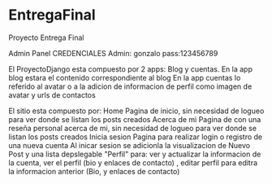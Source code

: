 # EntregaFinal
Proyecto Entrega Final 

Admin Panel
    CREDENCIALES
    Admin: gonzalo
    pass:123456789

El ProyectoDjango esta compuesto por 2 apps: Blog y cuentas.
    En la app blog estara el contenido correspondiente al blog
    En la app cuentas lo referido al avatar o a la adicion de informacion de perfil como imagen de avatar y urls de contactos

El sitio esta compuesto por:
    Home
        Pagina de inicio, sin necesidad de logueo para ver donde se listan los posts creados
    Acerca de mì
        Pagina de con una reseña personal acerca de mi, sin necesidad de logueo para ver donde se listan los posts creados
    Inicia sesion
        Pagina para realizar login o registro de una nueva cuenta
        Al inicar sesion se adicionla la visualizacion de Nuevo Post y una lista depslegable "Perfil" para: ver y actualizar la informacion de la cuenta, ver el perfil (bio y enlaces de contacto) , editar perfil para editra la informacion anterior (Bio, y enlaces de contacto)

 
